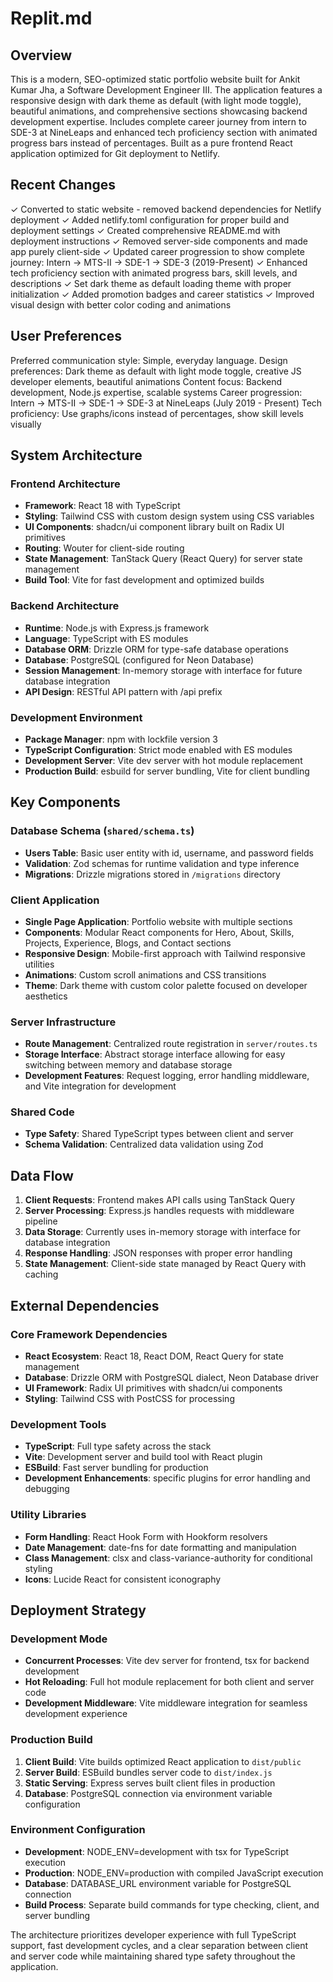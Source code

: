 # Replit.md

## Overview

This is a modern, SEO-optimized static portfolio website built for Ankit Kumar Jha, a Software Development Engineer III. The application features a responsive design with dark theme as default (with light mode toggle), beautiful animations, and comprehensive sections showcasing backend development expertise. Includes complete career journey from intern to SDE-3 at NineLeaps and enhanced tech proficiency section with animated progress bars instead of percentages. Built as a pure frontend React application optimized for Git deployment to Netlify.

## Recent Changes

✓ Converted to static website - removed backend dependencies for Netlify deployment
✓ Added netlify.toml configuration for proper build and deployment settings
✓ Created comprehensive README.md with deployment instructions
✓ Removed server-side components and made app purely client-side
✓ Updated career progression to show complete journey: Intern → MTS-II → SDE-1 → SDE-3 (2019-Present)
✓ Enhanced tech proficiency section with animated progress bars, skill levels, and descriptions
✓ Set dark theme as default loading theme with proper initialization
✓ Added promotion badges and career statistics
✓ Improved visual design with better color coding and animations

## User Preferences

Preferred communication style: Simple, everyday language.
Design preferences: Dark theme as default with light mode toggle, creative JS developer elements, beautiful animations
Content focus: Backend development, Node.js expertise, scalable systems
Career progression: Intern → MTS-II → SDE-1 → SDE-3 at NineLeaps (July 2019 - Present)
Tech proficiency: Use graphs/icons instead of percentages, show skill levels visually

## System Architecture

### Frontend Architecture
- **Framework**: React 18 with TypeScript
- **Styling**: Tailwind CSS with custom design system using CSS variables
- **UI Components**: shadcn/ui component library built on Radix UI primitives
- **Routing**: Wouter for client-side routing
- **State Management**: TanStack Query (React Query) for server state management
- **Build Tool**: Vite for fast development and optimized builds

### Backend Architecture
- **Runtime**: Node.js with Express.js framework
- **Language**: TypeScript with ES modules
- **Database ORM**: Drizzle ORM for type-safe database operations
- **Database**: PostgreSQL (configured for Neon Database)
- **Session Management**: In-memory storage with interface for future database integration
- **API Design**: RESTful API pattern with /api prefix

### Development Environment
- **Package Manager**: npm with lockfile version 3
- **TypeScript Configuration**: Strict mode enabled with ES modules
- **Development Server**: Vite dev server with hot module replacement
- **Production Build**: esbuild for server bundling, Vite for client bundling

## Key Components

### Database Schema (`shared/schema.ts`)
- **Users Table**: Basic user entity with id, username, and password fields
- **Validation**: Zod schemas for runtime validation and type inference
- **Migrations**: Drizzle migrations stored in `/migrations` directory

### Client Application
- **Single Page Application**: Portfolio website with multiple sections
- **Components**: Modular React components for Hero, About, Skills, Projects, Experience, Blogs, and Contact sections
- **Responsive Design**: Mobile-first approach with Tailwind responsive utilities
- **Animations**: Custom scroll animations and CSS transitions
- **Theme**: Dark theme with custom color palette focused on developer aesthetics

### Server Infrastructure
- **Route Management**: Centralized route registration in `server/routes.ts`
- **Storage Interface**: Abstract storage interface allowing for easy switching between memory and database storage
- **Development Features**: Request logging, error handling middleware, and Vite integration for development

### Shared Code
- **Type Safety**: Shared TypeScript types between client and server
- **Schema Validation**: Centralized data validation using Zod

## Data Flow

1. **Client Requests**: Frontend makes API calls using TanStack Query
2. **Server Processing**: Express.js handles requests with middleware pipeline
3. **Data Storage**: Currently uses in-memory storage with interface for database integration
4. **Response Handling**: JSON responses with proper error handling
5. **State Management**: Client-side state managed by React Query with caching

## External Dependencies

### Core Framework Dependencies
- **React Ecosystem**: React 18, React DOM, React Query for state management
- **Database**: Drizzle ORM with PostgreSQL dialect, Neon Database driver
- **UI Framework**: Radix UI primitives with shadcn/ui components
- **Styling**: Tailwind CSS with PostCSS for processing

### Development Tools
- **TypeScript**: Full type safety across the stack
- **Vite**: Development server and build tool with React plugin
- **ESBuild**: Fast server bundling for production
- **Development Enhancements**: specific plugins for error handling and debugging

### Utility Libraries
- **Form Handling**: React Hook Form with Hookform resolvers
- **Date Management**: date-fns for date formatting and manipulation
- **Class Management**: clsx and class-variance-authority for conditional styling
- **Icons**: Lucide React for consistent iconography

## Deployment Strategy

### Development Mode
- **Concurrent Processes**: Vite dev server for frontend, tsx for backend development
- **Hot Reloading**: Full hot module replacement for both client and server code
- **Development Middleware**: Vite middleware integration for seamless development experience

### Production Build
1. **Client Build**: Vite builds optimized React application to `dist/public`
2. **Server Build**: ESBuild bundles server code to `dist/index.js`
3. **Static Serving**: Express serves built client files in production
4. **Database**: PostgreSQL connection via environment variable configuration

### Environment Configuration
- **Development**: NODE_ENV=development with tsx for TypeScript execution
- **Production**: NODE_ENV=production with compiled JavaScript execution
- **Database**: DATABASE_URL environment variable for PostgreSQL connection
- **Build Process**: Separate build commands for type checking, client, and server bundling

The architecture prioritizes developer experience with full TypeScript support, fast development cycles, and a clear separation between client and server code while maintaining shared type safety throughout the application.